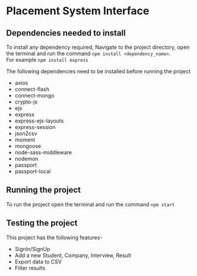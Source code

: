 # Placement System Interface

## Dependencies needed to install

To install any dependency required, Navigate to the project directory, open the terminal and run the command `npm install <dependency_name>`.\
For example `npm install express`

The following dependencies need to be installed before running the project

* axios
* connect-flash
* connect-mongo
* crypto-js
* ejs
* express
* express-ejs-layouts
* express-session
* json2csv
* moment
* mongoose
* node-sass-middleware
* nodemon
* passport
* passport-local

## Running the project

To run the project open the terminal and run the command `npm start`

## Testing the project

This project has the following features-

* SignIn/SignUp
* Add a new Student, Company, Interview, Result
* Export data to CSV
* Filter results